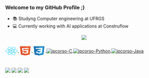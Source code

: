 ### Welcome to my GitHub Profile ;)

- 📚 Studyng Computer engineering at UFRGS
- 💻 Currently working with AI applications at Construflow

<div align="center">
  <a href="https://github.com/jpcorso">
  <picture>
    <source
      srcset="https://github-readme-stats.vercel.app/api?username=jpcorso&show_icons=true&theme=dark"
      media="(prefers-color-scheme: dark)"
    />
    <source
      srcset="https://github-readme-stats.vercel.app/api?username=jpcorso&show_icons=true"
      media="(prefers-color-scheme: light), (prefers-color-scheme: no-preference)"
    />
    <img src="https://github-readme-stats.vercel.app/api?username=jpcorso&show_icons=true" />
</picture>
</div>
  
  <div style="display: inline_block"><br>
    <img align="center" alt="jpcorso-React" height="30" width="40" src="https://raw.githubusercontent.com/devicons/devicon/master/icons/react/react-original.svg">
    <img align="center" alt="jpcorso-HTML" height="30" width="40" src="https://raw.githubusercontent.com/devicons/devicon/master/icons/html5/html5-original.svg">
    <img align="center" alt="jpcorso-CSS" height="30" width="40" src="https://raw.githubusercontent.com/devicons/devicon/master/icons/css3/css3-original.svg">
    <img align="center" alt="jpcorso-C" height="30" width="40" src="https://cdn.jsdelivr.net/gh/devicons/devicon/icons/c/c-original.svg">
    <img align="center" alt="jpcorso-Python" height="30" width="40" src="https://cdn.jsdelivr.net/gh/devicons/devicon/icons/python/python-original.svg">
    <img align="center" alt="jpcorso-Java" height="30" width="40" src="https://cdn.jsdelivr.net/gh/devicons/devicon/icons/java/java-original.svg">
</div>

  #
  
  <div> 
    <a href="https://www.instagram.com/jp.corso" target="_blank"><img src="https://img.shields.io/badge/-Instagram-%23E4405F?style=for-the-badge&logo=instagram&logoColor=white" target="_blank"></a>
    <a href="https://discord.com/users/401968494486355979" target="_blank"><img src="https://img.shields.io/badge/Discord-7289DA?style=for-the-badge&logo=discord&logoColor=white" target="_blank"></a> 
    <a href = "mailto:jp.corso123@gmail.com"><img src="https://img.shields.io/badge/-Gmail-%23333?style=for-the-badge&logo=gmail&logoColor=white" target="_blank"></a>
    <a href="https://www.linkedin.com/in/jo%C3%A3o-pedro-licks-corso-933284109" target="_blank"><img src="https://img.shields.io/badge/-LinkedIn-%230077B5?style=for-the-badge&logo=linkedin&logoColor=white" target="_blank"></a> 
  </div>
  
  #
  
  <!--![Snake animation](https://github.com/jpcorso/jpcorso/blob/output/github-contribution-grid-snake.svg)//-->
